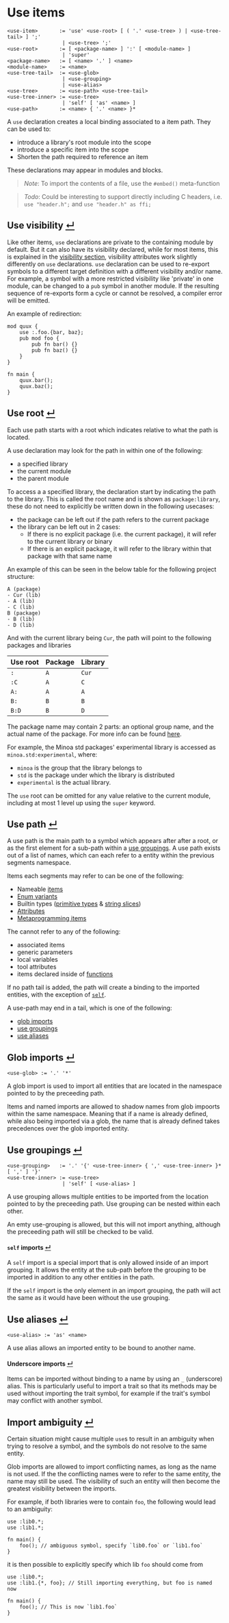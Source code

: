 # Use items

```
<use-item>       := 'use' <use-root> [ ( '.' <use-tree> ) | <use-tree-tail> ] ';'
                  | <use-tree> ';'
<use-root>       := [ <package-name> ] ':' [ <module-name> ]
                  | 'super'
<package-name>   := [ <name> '.' ] <name>
<module-name>    := <name>
<use-tree-tail>  := <use-glob>
                  | <use-grouping>
                  | <use-alias>
<use-tree>       := <use-path> <use-tree-tail>
<use-tree-inner> := <use-tree>
                  | 'self' [ 'as' <name> ]
<use-path>       := <name> { '.' <name> }*
```

A `use` declaration creates a local binding associated to a item path.
They can be used to:
- introduce a library's root module into the scope
- introduce a specific item into the scope
- Shorten the path required to reference an item

These declarations may appear in modules and blocks.

> _Note_: To import the contents of a file, use the `#embed()` meta-function

> _Todo_: Could be interesting to support directly including C headers, i.e. `use "header.h";` and `use "header.h" as ffi;`

## Use visibility [↵](#use-declarations-)

Like other items, `use` declarations are private to the containing module by default.
But it can also have its visibility declared, while for most items, this is explained in the [visibility section], visibility attributes work slightly differently on `use` declarations.
`use` declaration can be used to re-export symbols to a different target definition with a different visibility and/or name.
For example, a symbol with a more restricted visibility like 'private' in one module, can be changed to a `pub` symbol in another module.
If the resulting sequence of re-exports form a cycle or cannot be resolved, a compiler error will be emitted.

An example of redirection:
```
mod quux {
    use :.foo.{bar, baz};
    pub mod foo {
        pub fn bar() {}
        pub fn baz() {}
    }
}

fn main {
    quux.bar();
    quux.baz();
}
```

## Use root [↵](#use-declarations-)

Each use path starts with a root which indicates relative to what the path is located.

A use declaration may look for the path in within one of the following:
- a specified library
- the current module
- the parent module

To access a a specified library, the declaration start by indicating the path to the library.
This is called the root name and is shown as `package:library`, these do not need to explicitly be written down in the following usecases:
- the package can be left out if the path refers to the current package
- the library can be left out in 2 cases:
    - If there is no explicit package (i.e. the current package), it will refer to the current library or binary
    - If there is an explicit package, it will refer to the library within that package with that same name

An example of this can be seen in the below table for the following project structure:
```
A (package)
- Cur (lib)
- A (lib)
- C (lib)
B (package)
- B (lib)
- D (lib)
```

And with the current library being `Cur`, the path will point to the following packages and libraries

Use root | Package | Library
---------|---------|---------
`:`      | `A`     | `Cur`
`:C`     | `A`     | `C`
`A:`     | `A`     | `A`
`B:`     | `B`     | `B`
`B:D`    | `B`     | `D`

The package name may contain 2 parts: an optional group name, and the actual name of the package.
For more info can be found [here](../package-structure.md).

For example, the Minoa std packages' experimental library is accessed as `minoa.std:experimental`, where:
- `minoa` is the group that the library belongs to
- `std` is the package under which the library is distributed
- `experimental` is the actual library.

The `use` root can be omitted for any value relative to the current module, including at most 1 level up using the `super` keyword.

## Use path [↵](#use-declarations-)

A use path is the main path to a symbol which appears after after a root, or as the first element for a sub-path within a [use groupings].
A use path exists out of a list of names, which can each refer to a entity within the previous segments namespace.

Items each segments may refer to can be one of the following:
- Nameable [items]
- [Enum variants]
- Builtin types ([primitive types] & [string slices])
- [Attributes]
- [Metaprogramming items]

The cannot refer to any of the following:
- associated items
- generic parameters
- local variables
- tool attributes
- items declared inside of [functions]

If no path tail is added, the path will create a binding to the imported entities, with the exception of [`self`].

A use-path may end in a tail, which is one of the following:
- [glob imports]
- [use groupings]
- [use aliases]

## Glob imports [↵](#use-declarations-)
```
<use-glob> := '.' '*'
```

A glob import is used to import all entities that are located in the namespace pointed to by the preceeding path.

Items and named imports are allowed to shadow names from glob impoorts within the same namespace.
Meaning that if a name is already defined, while also being imported via a glob, the name that is already defined takes precedences over the glob imported entity.

## Use groupings [↵](#use-declarations-)
```
<use-grouping>   := '.' '{' <use-tree-inner> { ',' <use-tree-inner> }* [ ',' ] '}'
<use-tree-inner> := <use-tree>
                  | 'self' [ <use-alias> ]
```

A use grouping allows multiple entities to be imported from the location pointed to by the preceeding path.
Use grouping can be nested within each other.

An emty use-grouping is allowed, but this will not import anything, although the preceeding path will still be checked to be valid.

#### `self` imports [↵](#use-grouping-)

A `self` import is a special import that is only allowed inside of an import grouping.
It allows the entity at the sub-path before the grouping to be imported in addition to any other entities in the path.

If the `self` import is the only element in an import grouping, the path will act the same as it would have been without the use grouping.

## Use aliases [↵](#use-declarations-)
```
<use-alias> := 'as' <name>
```

A use alias allows an imported entity to be bound to another name.

#### Underscore imports [↵](#use-aliases-)

Items can be imported without binding to a name by using an `_` (underscore) alias.
This is particularly useful to import a trait so that its methods may be used without importing the trait symbol, for example if the trait's symbol may conflict with another symbol.

## Import ambiguity [↵](#use-declarations-)

Certain situation might cause multiple `use`s to result in an ambiguity when trying to resolve a symbol, and the symbols do not resolve to the same entity.

Glob imports are allowed to import conflicting names, as long as the name is not used.
If the the conflicting names were to refer to the same entity, the name may still be used.
The visibility of such an entity will then become the greatest visibility between the imports.

For example, if both libraries were to contain `foo`, the following would lead to an ambiguity:
```
use :lib0.*;
use :lib1.*;

fn main() {
    foo(); // ambiguous symbol, specify `lib0.foo` or `lib1.foo`
}
```
it is then possible to explicitly specify which lib `foo` should come from
```
use :lib0.*;
use :lib1.{*, foo}; // Still importing everything, but foo is named now

fn main() {
    foo(); // This is now `lib1.foo`
}
```

[glob imports]:          #glob-imports-
[`self`]:                #self-imports-
[use groupings]:         #use-groupings-
[use aliases]:           #use-aliases-
[Attributes]:            ../attributes.md
[items]:                 ../items.md
[functions]:             ../items/functions.md
[Metaprogramming items]: ../metaprogramming.md
[Enum variants]:         ../type-system/types/enum-types.md
[primitive types]:       ../type-system/types/primitive-types.md
[string slices]:         ../type-system/types/string-slice-type.md
[visibility section]:    ../visibility.md